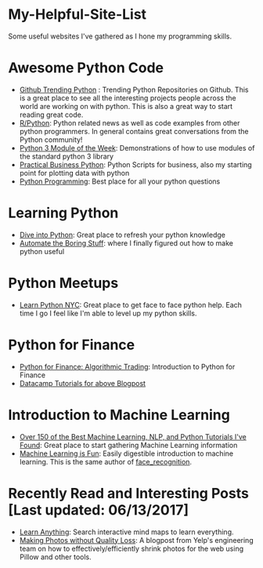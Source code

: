 # My-Helpful-Site-List
Some useful websites I've gathered as I hone my programming skills.

# Awesome Python Code
* [Github Trending Python](https://github.com/trending/python) : Trending Python Repositories on Github. This is a great place to see all the interesting projects people across the world are working on with python. This is also a great way to start reading great code.
* [R/Python](https://www.reddit.com/r/Python): Python related news as well as code examples from other python programmers. In general contains great conversations from the Python community!
* [Python 3 Module of the Week](https://pymotw.com/3/): Demonstrations of how to use modules of the standard python 3 library
* [Practical Business Python](http://pbpython.com/): Python Scripts for business, also my starting point for plotting data with python
* [Python Programming](https://pythonprogramming.net/): Best place for all your python questions

# Learning Python
* [Dive into Python](http://www.diveintopython3.net): Great place to refresh your python knowledge
* [Automate the Boring Stuff](https://automatetheboringstuff.com): where I finally figured out how to make python useful

# Python Meetups 
* [Learn Python NYC](https://www.meetup.com/learn-python-nyc/): Great place to get face to face python help. Each time I go I feel like I'm able to level up my python skills. 

# Python for Finance
* [Python for Finance: Algorithmic Trading](https://medium.com/datacamp/python-for-finance-algorithmic-trading-60fdfb9bb20d): Introduction to Python for Finance
* [Datacamp Tutorials for above Blogpost](https://github.com/Kacawi/datacamp-community)

# Introduction to Machine Learning
* [Over 150 of the Best Machine Learning, NLP, and Python Tutorials I've Found](https://unsupervisedmethods.com/over-150-of-the-best-machine-learning-nlp-and-python-tutorials-ive-found-ffce2939bd78): Great place to start gathering Machine Learning information
* [Machine Learning is Fun](https://medium.com/@ageitgey/machine-learning-is-fun-80ea3ec3c471): Easily digestible introduction to machine learning. This is the same author of [face_recognition](https://github.com/ageitgey/face_recognition).

# Recently Read and Interesting Posts [Last updated: 06/13/2017]
* [Learn Anything](https://learn-anything.xyz/): Search interactive mind maps to learn everything.
* [Making Photos without Quality Loss](https://engineeringblog.yelp.com/2017/06/making-photos-smaller.html): A blogpost from Yelp's engineering team on how to effectively/efficiently shrink photos for the web using Pillow and other tools.
